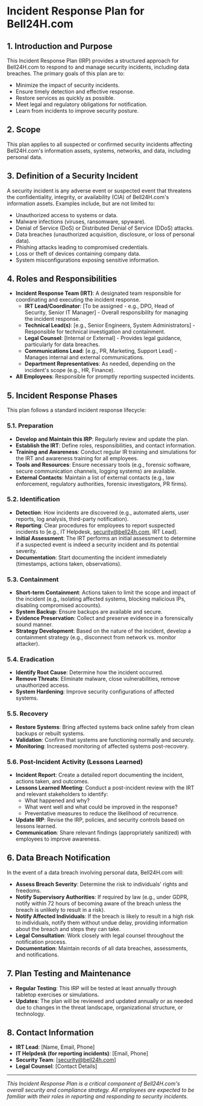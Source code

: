 # Incident Response Plan for Bell24H.com

## 1. Introduction and Purpose

This Incident Response Plan (IRP) provides a structured approach for Bell24H.com to respond to and manage security incidents, including data breaches. The primary goals of this plan are to:

*   Minimize the impact of security incidents.
*   Ensure timely detection and effective response.
*   Restore services as quickly as possible.
*   Meet legal and regulatory obligations for notification.
*   Learn from incidents to improve security posture.

## 2. Scope

This plan applies to all suspected or confirmed security incidents affecting Bell24H.com's information assets, systems, networks, and data, including personal data.

## 3. Definition of a Security Incident

A security incident is any adverse event or suspected event that threatens the confidentiality, integrity, or availability (CIA) of Bell24H.com's information assets. Examples include, but are not limited to:

*   Unauthorized access to systems or data.
*   Malware infections (viruses, ransomware, spyware).
*   Denial of Service (DoS) or Distributed Denial of Service (DDoS) attacks.
*   Data breaches (unauthorized acquisition, disclosure, or loss of personal data).
*   Phishing attacks leading to compromised credentials.
*   Loss or theft of devices containing company data.
*   System misconfigurations exposing sensitive information.

## 4. Roles and Responsibilities

*   **Incident Response Team (IRT)**: A designated team responsible for coordinating and executing the incident response.
    *   **IRT Lead/Coordinator**: [To be assigned - e.g., DPO, Head of Security, Senior IT Manager] - Overall responsibility for managing the incident response.
    *   **Technical Lead(s)**: [e.g., Senior Engineers, System Administrators] - Responsible for technical investigation and containment.
    *   **Legal Counsel**: [Internal or External] - Provides legal guidance, particularly for data breaches.
    *   **Communications Lead**: [e.g., PR, Marketing, Support Lead] - Manages internal and external communications.
    *   **Department Representatives**: As needed, depending on the incident's scope (e.g., HR, Finance).
*   **All Employees**: Responsible for promptly reporting suspected incidents.

## 5. Incident Response Phases

This plan follows a standard incident response lifecycle:

### 5.1. Preparation

*   **Develop and Maintain this IRP**: Regularly review and update the plan.
*   **Establish the IRT**: Define roles, responsibilities, and contact information.
*   **Training and Awareness**: Conduct regular IR training and simulations for the IRT and awareness training for all employees.
*   **Tools and Resources**: Ensure necessary tools (e.g., forensic software, secure communication channels, logging systems) are available.
*   **External Contacts**: Maintain a list of external contacts (e.g., law enforcement, regulatory authorities, forensic investigators, PR firms).

### 5.2. Identification

*   **Detection**: How incidents are discovered (e.g., automated alerts, user reports, log analysis, third-party notification).
*   **Reporting**: Clear procedures for employees to report suspected incidents to [e.g., IT Helpdesk, security@bell24h.com, IRT Lead].
*   **Initial Assessment**: The IRT performs an initial assessment to determine if a suspected event is indeed a security incident and its potential severity.
*   **Documentation**: Start documenting the incident immediately (timestamps, actions taken, observations).

### 5.3. Containment

*   **Short-term Containment**: Actions taken to limit the scope and impact of the incident (e.g., isolating affected systems, blocking malicious IPs, disabling compromised accounts).
*   **System Backup**: Ensure backups are available and secure.
*   **Evidence Preservation**: Collect and preserve evidence in a forensically sound manner.
*   **Strategy Development**: Based on the nature of the incident, develop a containment strategy (e.g., disconnect from network vs. monitor attacker).

### 5.4. Eradication

*   **Identify Root Cause**: Determine how the incident occurred.
*   **Remove Threats**: Eliminate malware, close vulnerabilities, remove unauthorized access.
*   **System Hardening**: Improve security configurations of affected systems.

### 5.5. Recovery

*   **Restore Systems**: Bring affected systems back online safely from clean backups or rebuilt systems.
*   **Validation**: Confirm that systems are functioning normally and securely.
*   **Monitoring**: Increased monitoring of affected systems post-recovery.

### 5.6. Post-Incident Activity (Lessons Learned)

*   **Incident Report**: Create a detailed report documenting the incident, actions taken, and outcomes.
*   **Lessons Learned Meeting**: Conduct a post-incident review with the IRT and relevant stakeholders to identify:
    *   What happened and why?
    *   What went well and what could be improved in the response?
    *   Preventative measures to reduce the likelihood of recurrence.
*   **Update IRP**: Revise the IRP, policies, and security controls based on lessons learned.
*   **Communication**: Share relevant findings (appropriately sanitized) with employees to improve awareness.

## 6. Data Breach Notification

In the event of a data breach involving personal data, Bell24H.com will:

*   **Assess Breach Severity**: Determine the risk to individuals' rights and freedoms.
*   **Notify Supervisory Authorities**: If required by law (e.g., under GDPR, notify within 72 hours of becoming aware of the breach unless the breach is unlikely to result in a risk).
*   **Notify Affected Individuals**: If the breach is likely to result in a high risk to individuals, notify them without undue delay, providing information about the breach and steps they can take.
*   **Legal Consultation**: Work closely with legal counsel throughout the notification process.
*   **Documentation**: Maintain records of all data breaches, assessments, and notifications.

## 7. Plan Testing and Maintenance

*   **Regular Testing**: This IRP will be tested at least annually through tabletop exercises or simulations.
*   **Updates**: The plan will be reviewed and updated annually or as needed due to changes in the threat landscape, organizational structure, or technology.

## 8. Contact Information

*   **IRT Lead**: [Name, Email, Phone]
*   **IT Helpdesk (for reporting incidents)**: [Email, Phone]
*   **Security Team**: [security@bell24h.com]
*   **Legal Counsel**: [Contact Details]

---

*This Incident Response Plan is a critical component of Bell24H.com's overall security and compliance strategy. All employees are expected to be familiar with their roles in reporting and responding to security incidents.*
